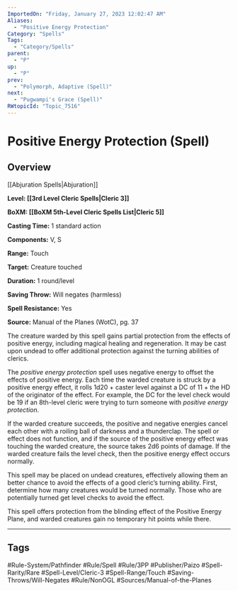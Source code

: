 ```yaml
---
ImportedOn: "Friday, January 27, 2023 12:02:47 AM"
Aliases:
  - "Positive Energy Protection"
Category: "Spells"
Tags:
  - "Category/Spells"
parent:
  - "P"
up:
  - "P"
prev:
  - "Polymorph, Adaptive (Spell)"
next:
  - "Pugwampi's Grace (Spell)"
RWtopicId: "Topic_7516"
---
```

# Positive Energy Protection (Spell)
## Overview
[[Abjuration Spells|Abjuration]]

**Level: [[3rd Level Cleric Spells|Cleric 3]]**

**BoXM: [[BoXM 5th-Level Cleric Spells List|Cleric 5]]**

**Casting Time:** 1 standard action

**Components:** V, S

**Range:** Touch

**Target:** Creature touched

**Duration:** 1 round/level

**Saving Throw:** Will negates (harmless)

**Spell Resistance:** Yes

**Source:** Manual of the Planes (WotC), pg. 37

The creature warded by this spell gains partial protection from the effects of positive energy, including magical healing and regeneration. It may be cast upon undead to offer additional protection against the turning abilities of clerics.

The *positive energy protection* spell uses negative energy to offset the effects of positive energy. Each time the warded creature is struck by a positive energy effect, it rolls 1d20 + caster level against a DC of 11 + the HD of the originator of the effect. For example, the DC for the level check would be 19 if an 8th-level cleric were trying to turn someone with *positive energy protection*.

If the warded creature succeeds, the positive and negative energies cancel each other with a roiling ball of darkness and a thunderclap. The spell or effect does not function, and if the source of the positive energy effect was touching the warded creature, the source takes 2d6 points of damage. If the warded creature fails the level check, then the positive energy effect occurs normally.

This spell may be placed on undead creatures, effectively allowing them an better chance to avoid the effects of a good cleric’s turning ability. First, determine how many creatures would be turned normally. Those who are potentially turned get level checks to avoid the effect.

This spell offers protection from the blinding effect of the Positive Energy Plane, and warded creatures gain no temporary hit points while there.


---
## Tags
#Rule-System/Pathfinder #Rule/Spell #Rule/3PP #Publisher/Paizo #Spell-Rarity/Rare #Spell-Level/Cleric-3 #Spell-Range/Touch #Saving-Throws/Will-Negates #Rule/NonOGL #Sources/Manual-of-the-Planes

